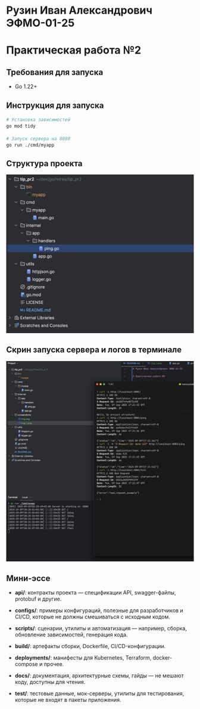 # Рузин Иван Александрович ЭФМО-01-25

# Практическая работа №2

## Требования для запуска

- Go 1.22+

## Инструкция для запуска

```bash
# Установка зависимостей
go mod tidy

# Запуск сервера на 8080
go run ./cmd/myapp

```

## Структура проекта

![img.png](screenshots/img.png)

## Скрин запуска сервера и логов в терминале

![img_1.png](screenshots/img_1.png)

## Мини-эссе

- **api/**: контракты проекта — спецификации API, swagger-файлы, protobuf и другие.

- **configs/**: примеры конфигураций, полезные для разработчиков и CI/CD, которые не должны смешиваться с исходным
  кодом.

- **scripts/**: сценарии, утилиты и автоматизация — например, сборка, обновление зависимостей, генерация кода.

- **build/**: артефакты сборки, Dockerfile, CI/CD-конфигурации.

- **deployments/**: манифесты для Kubernetes, Terraform, docker-compose и прочее.

- **docs/**: документация, архитектурные схемы, гайды — не мешают коду, доступны для чтения.

- **test/**: тестовые данные, мок-серверы, утилиты для тестирования, которые не входят в пакеты приложения.
